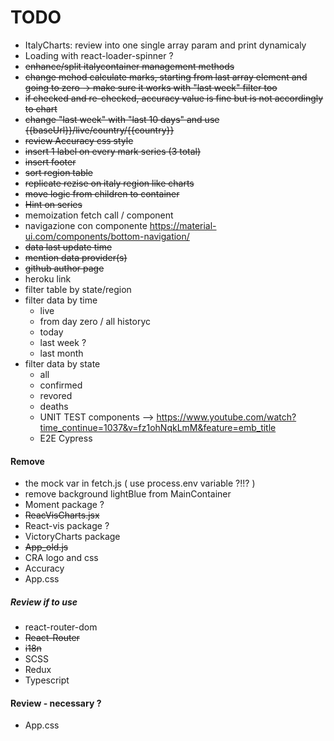 # TODO

- ItalyCharts: review into one single array param and print dynamicaly
- Loading with react-loader-spinner ?
- ~~enhance/split italycontainer management methods~~
- ~~change mehod calculate marks, starting from last array element and going to zero -> make sure it works with "last week" filter too~~
- ~~if checked and re-checked, accuracy value is fine but is not accordingly to chart~~
- ~~change "last week" with "last 10 days" and use {{baseUrl}}/live/country/{{country}}~~
- ~~review Accuracy css style~~
- ~~insert 1 label on every mark series (3 total)~~
- ~~insert footer~~
- ~~sort region table~~
- ~~replicate rezise on italy region like charts~~
- ~~move logic from children to container~~
- ~~Hint on series~~
- memoization fetch call / component
- navigazione con componente https://material-ui.com/components/bottom-navigation/
- ~~data last update time~~
- ~~mention data provider(s)~~
- ~~github author page~~
- heroku link
- filter table by state/region
- filter data by time
  - live
  - from day zero / all historyc
  - today
  - last week ?
  - last month
- filter data by state
  - all
  - confirmed
  - revored
  - deaths
  - UNIT TEST components --> https://www.youtube.com/watch?time_continue=1037&v=fz1ohNqkLmM&feature=emb_title
  - E2E Cypress

#### Remove

- the mock var in fetch.js ( use process.env variable ?!!? )
- remove background lightBlue from MainContainer
- Moment package ?
- ~~ReacVisCharts.jsx~~
- React-vis package ?
- VictoryCharts package
- ~~App_old.js~~
- CRA logo and css
- Accuracy
- App.css

##### Review if to use

- react-router-dom
- ~~React-Router~~
- ~~i18n~~
- SCSS
- Redux
- Typescript

#### Review - necessary ?

- App.css
